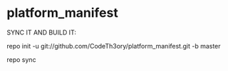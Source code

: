 platform_manifest
=================

SYNC IT AND BUILD IT:

repo init -u git://github.com/CodeTh3ory/platform_manifest.git -b master

repo sync
